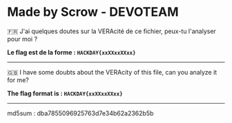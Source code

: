 # Made by Scrow - DEVOTEAM

🇫🇷  J'ai quelques doutes sur la VERAcité de ce fichier, peux-tu l'analyser pour moi ? 


**Le flag est de la forme : `HACKDAY{xxXXxxXXxx}`**


--------------------------------------------------------------------------------------------------------------

🇬🇧 I have some doubts about the VERAcity of this file, can you analyze it for me? 

**The flag format is : `HACKDAY{xxXXxxXXxx}`**

--------------------------------------------------------------------------------------------------------------
md5sum : dba7855096925763d7e34b62a2362b5b